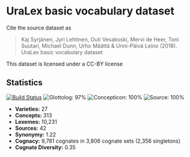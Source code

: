 # UraLex basic vocabulary dataset

Cite the source dataset as

> Kaj Syrjänen, Jyri Lehtinen, Outi Vesakoski, Mervi de Heer, Toni Suutari, Michael Dunn, Urho Määttä & Unni-Päivä Leino (2018). UraLex basic vocabulary dataset

This dataset is licensed under a CC-BY license

## Statistics


[![Build Status](https://travis-ci.org/lexibank/uralex.svg?branch=master)](https://travis-ci.org/lexibank/uralex)
![Glottolog: 97%](https://img.shields.io/badge/Glottolog-97%25-green.svg "Glottolog: 97%")
![Concepticon: 100%](https://img.shields.io/badge/Concepticon-100%25-brightgreen.svg "Concepticon: 100%")
![Source: 100%](https://img.shields.io/badge/Source-100%25-brightgreen.svg "Source: 100%")

- **Varieties:** 27
- **Concepts:** 313
- **Lexemes:** 10,231
- **Sources:** 42
- **Synonymy:** 1.22
- **Cognacy:** 9,781 cognates in 3,806 cognate sets (2,356 singletons)
- **Cognate Diversity:** 0.35